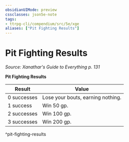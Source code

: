 ```yaml
---
obsidianUIMode: preview
cssclasses: json5e-note
tags:
- ttrpg-cli/compendium/src/5e/xge
aliases: ["Pit Fighting Results"]
---
```

# Pit Fighting Results
*Source: Xanathar's Guide to Everything p. 131* 

**Pit Fighting Results**

| Result | Value |
|--------|-------|
| 0 successes | Lose your bouts, earning nothing. |
| 1 success | Win 50 gp. |
| 2 successes | Win 100 gp. |
| 3 successes | Win 200 gp. |
^pit-fighting-results